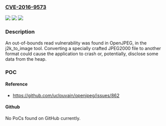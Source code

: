 ### [CVE-2016-9573](https://cve.mitre.org/cgi-bin/cvename.cgi?name=CVE-2016-9573)
![](https://img.shields.io/static/v1?label=Product&message=Red%20Hat%20Enterprise%20Linux%207&color=blue)
![](https://img.shields.io/static/v1?label=Version&message=!%200%3A1.5.1-16.el7_3%20&color=brighgreen)
![](https://img.shields.io/static/v1?label=Vulnerability&message=Out-of-bounds%20Read&color=brighgreen)

### Description

An out-of-bounds read vulnerability was found in OpenJPEG, in the j2k_to_image tool. Converting a specially crafted JPEG2000 file to another format could cause the application to crash or, potentially, disclose some data from the heap.

### POC

#### Reference
- https://github.com/uclouvain/openjpeg/issues/862

#### Github
No PoCs found on GitHub currently.

